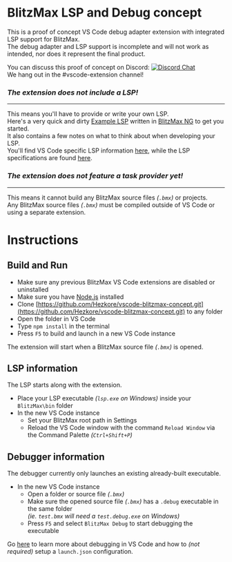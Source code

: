 # BlitzMax LSP and Debug concept

This is a proof of concept VS Code debug adapter extension with integrated LSP support for BlitzMax.\
The debug adapter and LSP support is incomplete and will not work as intended, nor does it represent the final product.

You can discuss this proof of concept on Discord: [![Discord Chat](https://img.shields.io/discord/613699895139762176.svg?logo=discord&style=social)](https://discord.gg/DrrVwhz)\
We hang out in the #vscode-extension channel!

### ***The extension does *not* include a LSP!***
---
This means you'll have to provide or write your own LSP.\
Here's a very quick and dirty [Example LSP](https://gist.github.com/Hezkore/a48373bbc19815655ca7d5938325524e) written in [BlitzMax NG](https://blitzmax.org/) to get you started.\
It also contains a few notes on what to think about when developing your LSP.\
You'll find VS Code specific LSP information
[here](https://code.visualstudio.com/api/language-extensions/language-server-extension-guide), while the LSP specifications are found [here](https://microsoft.github.io/language-server-protocol/specifications/specification-current/).

### ***The extension does *not* feature a task provider yet!***
---
This means it cannot build any BlitzMax source files *(`.bmx`)* or projects.\
Any BlitzMax source files *(`.bmx`)* must be compiled outside of VS Code or using a separate extension.

# Instructions
## Build and Run
* Make sure any previous BlitzMax VS Code extensions are disabled or uninstalled
* Make sure you have [Node.js](https://nodejs.org/) installed
* Clone [https://github.com/Hezkore/vscode-blitzmax-concept.git](https://github.com/Hezkore/vscode-blitzmax-concept.git) to any folder
* Open the folder in VS Code
* Type `npm install` in the terminal
* Press `F5` to build and launch in a new VS Code instance

The extension will start when a BlitzMax source file *(`.bmx`)* is opened.

## LSP information
The LSP starts along with the extension.
* Place your LSP executable *(`lsp.exe` on Windows)*  inside your `BlitzMax\bin` folder
* In the new VS Code instance
	* Set your BlitzMax root path in Settings
	* Reload the VS Code window with the command `Reload Window` via the Command Palette *(`Ctrl+Shift+P`)*

## Debugger information
The debugger currently only launches an existing already-built executable.
* In the new VS Code instance
  * Open a folder or source file *(`.bmx`)*
  * Make sure the opened source file *(`.bmx`)* has a `.debug` executable in the same folder\
  *(ie. `test.bmx` will need a `test.debug.exe` on Windows)*
  * Press `F5` and select `BlitzMax Debug` to start debugging the executable

Go [here](https://code.visualstudio.com/docs/editor/debugging#_run-view) to learn more about debugging in VS Code and how to *(not required)* setup a `launch.json` configuration.